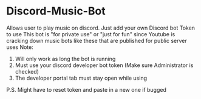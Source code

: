 # Discord-Music-Bot
Allows user to play music on discord. Just add your own Discord bot Token to use
This bot is "for private use" or "just for fun" since Youtube is cracking down music bots like these that are published for public server uses
Note: 
1. Will only work as long the bot is running
2. Must use your discord developer bot token (Make sure Administrator is checked)
3. The developer portal tab must stay open while using 

P.S. Might have to reset token and paste in a new one if bugged
